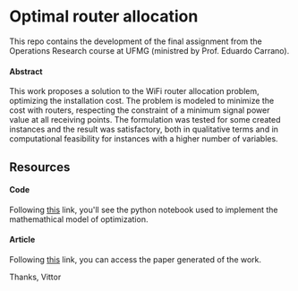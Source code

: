 # Optimal router allocation

This repo contains the development of the final assignment from the Operations Research course at UFMG (ministred by Prof. Eduardo Carrano). 

#### Abstract

This work proposes a solution to the WiFi router allocation problem, optimizing the installation cost. The problem is modeled to minimize the cost with routers, respecting the constraint of a minimum signal power value
at all receiving points. The formulation was tested for some created instances and the result
was satisfactory, both in qualitative terms and in computational feasibility for instances with a higher number of
variables.

## Resources

#### Code 
Following [this](https://github.com/vittorfp/Optimal-router-allocation/blob/master/Trabalho%20PO.ipynb) link, you'll see the python notebook used to implement the mathemathical model of optimization.

#### Article 
Following [this](https://github.com/vittorfp/Optimal-router-allocation/blob/master/artigo.pdf) link, you can access the paper generated of the work.


Thanks,
Vittor
